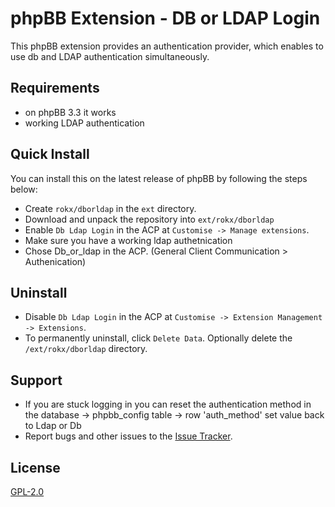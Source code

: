 # phpBB Extension - DB or LDAP Login

This phpBB extension provides an authentication provider, which enables to use db and LDAP authentication simultaneously.

## Requirements

* on phpBB 3.3 it works
* working LDAP authentication

## Quick Install

You can install this on the latest release of phpBB by following the steps below:

* Create `rokx/dborldap` in the `ext` directory.
* Download and unpack the repository into `ext/rokx/dborldap`
* Enable `Db Ldap Login` in the ACP at `Customise -> Manage extensions`.
* Make sure you have a working ldap authetnication
* Chose Db_or_ldap in the ACP. (General Client Communication > Authenication)

## Uninstall

* Disable `Db Ldap Login` in the ACP at `Customise -> Extension Management -> Extensions`.
* To permanently uninstall, click `Delete Data`. Optionally delete the `/ext/rokx/dborldap` directory.

## Support

* If you are stuck logging in you can reset the authentication method in the database -> phpbb_config table -> row 'auth_method' set value back to Ldap or Db
* Report bugs and other issues to the [Issue Tracker](https://github.com/rokx/phpbb_ext_db_or_ldap/issues).

## License

[GPL-2.0](license.txt)

